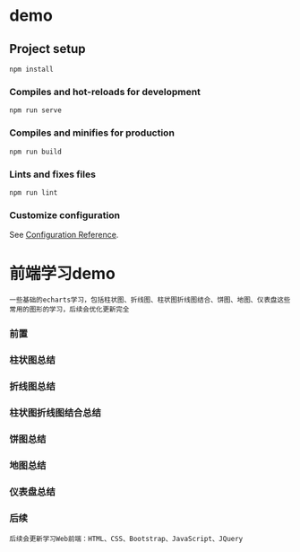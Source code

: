 # demo

## Project setup
```
npm install
```

### Compiles and hot-reloads for development
```
npm run serve
```

### Compiles and minifies for production
```
npm run build
```

### Lints and fixes files
```
npm run lint
```

### Customize configuration
See [Configuration Reference](https://cli.vuejs.org/config/).


# 前端学习demo
``` 
一些基础的echarts学习，包括柱状图、折线图、柱状图折线图结合、饼图、地图、仪表盘这些常用的图形的学习，后续会优化更新完全
```
### 前置
### 柱状图总结
### 折线图总结
### 柱状图折线图结合总结
### 饼图总结
### 地图总结
### 仪表盘总结
### 后续
```
后续会更新学习Web前端：HTML、CSS、Bootstrap、JavaScript、JQuery
```

